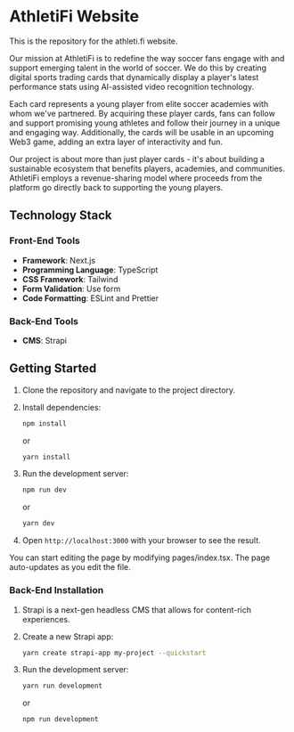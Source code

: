 # AthletiFi Website
This is the repository for the athleti.fi website.

Our mission at AthletiFi is to redefine the way soccer fans engage with and support emerging talent in the world of soccer. We do this by creating digital sports trading cards that dynamically display a player's latest performance stats using AI-assisted video recognition technology.

Each card represents a young player from elite soccer academies with whom we've partnered. By acquiring these player cards, fans can follow and support promising young athletes and follow their journey in a unique and engaging way. Additionally, the cards will be usable in an upcoming Web3 game, adding an extra layer of interactivity and fun.

Our project is about more than just player cards - it's about building a sustainable ecosystem that benefits players, academies, and communities. AthletiFi employs a revenue-sharing model where proceeds from the platform go directly back to supporting the young players.

## Technology Stack

### Front-End Tools

- **Framework**: Next.js
- **Programming Language**: TypeScript
- **CSS Framework**: Tailwind
- **Form Validation**: Use form
- **Code Formatting**: ESLint and Prettier

### Back-End Tools

- **CMS**: Strapi

## Getting Started

1. Clone the repository and navigate to the project directory.
2. Install dependencies:

   ```bash
   npm install
   ```

   or

   ```bash
   yarn install
   ```

3. Run the development server:
  
   ```bash
   npm run dev
   ```
  
   or
  
   ```bash
   yarn dev
   ```

4. Open `http://localhost:3000` with your browser to see the result.

You can start editing the page by modifying pages/index.tsx. The page auto-updates as you edit the file.

### Back-End Installation

1. Strapi is a next-gen headless CMS that allows for content-rich experiences.
2. Create a new Strapi app:

   ```bash
   yarn create strapi-app my-project --quickstart
   ```

3. Run the development server:

   ```bash
   yarn run development
   ```

   or

   ```bash
   npm run development
   ```

